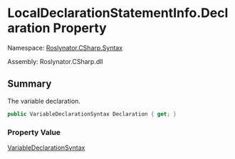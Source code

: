 # LocalDeclarationStatementInfo\.Declaration Property

Namespace: [Roslynator.CSharp.Syntax](../../README.md)

Assembly: Roslynator\.CSharp\.dll

## Summary

The variable declaration\.

```csharp
public VariableDeclarationSyntax Declaration { get; }
```

### Property Value

[VariableDeclarationSyntax](https://docs.microsoft.com/en-us/dotnet/api/microsoft.codeanalysis.csharp.syntax.variabledeclarationsyntax)


